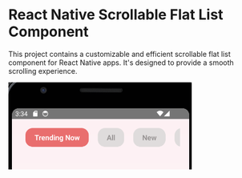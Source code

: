 # React Native Scrollable Flat List Component

This project contains a customizable and efficient scrollable flat list component for React Native apps. It's designed to provide a smooth scrolling experience.

![Scrollable flat list component](./assets/scrollableflatlist.png "Optional title")

